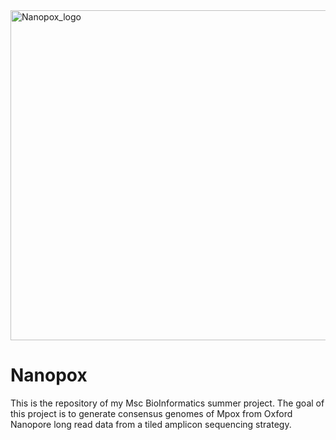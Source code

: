 <img width="528" alt="Nanopox_logo" src="https://github.com/s-mobed/Nanopox/assets/91598812/18993933-8198-46b1-9eb8-fae1fe9ac291">


# Nanopox
This is the repository of my Msc BioInformatics summer project. The goal of this project is to generate consensus genomes of Mpox from Oxford Nanopore long read data from a tiled amplicon sequencing strategy. 

